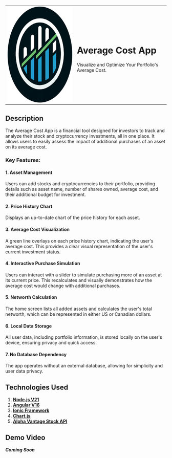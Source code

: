 <table style="border-collapse: collapse; border: none;">
  <tr>
    <td style="border: none;">
      <img src="https://github.com/alexdalgleishmorel/average-cost-app/blob/main/src/assets/icon/average-cost-logo.png" alt="alt text" width="300" height="300">
    </td>
    <td style="border: none;">
      <h1>Average Cost App</h1>
      <p>Visualize and Optimize Your Portfolio's Average Cost.</p>
    </td>
  </tr>
</table>

## Description
The Average Cost App is a financial tool designed for investors to track and analyze their stock and cryptocurrency investments, all in one place. It allows users to easily assess the impact of additional purchases of an asset on its average cost.

### Key Features:
#### 1. **Asset Management**
Users can add stocks and cryptocurrencies to their portfolio, providing details such as asset name, number of shares owned, average cost, and their additional budget for investment.
#### 2. **Price History Chart**
Displays an up-to-date chart of the price history for each asset.
#### 3. **Average Cost Visualization**
A green line overlays on each price history chart, indicating the user's average cost. This provides a clear visual representation of the user's current investment status.
#### 4. **Interactive Purchase Simulation**
Users can interact with a slider to simulate purchasing more of an asset at its current price. This recalculates and visually demonstrates how the average cost would change with additional purchases.
#### 5. **Networth Calculation**
The home screen lists all added assets and calculates the user's total networth, which can be represented in either US or Canadian dollars.
#### 6. **Local Data Storage**
All user data, including portfolio information, is stored locally on the user's device, ensuring privacy and quick access.
#### 7. **No Database Dependency**
The app operates without an external database, allowing for simplicity and user data privacy.

## Technologies Used
1. **[Node.js V21](https://nodejs.org/en)**
2. **[Angular V16](https://angular.io/)**
3. **[Ionic Framework](https://ionicframework.com/)**
4. **[Chart.js](https://www.chartjs.org/)**
5. **[Alpha Vantage Stock API](https://www.alphavantage.co/documentation/)**

## Demo Video
***Coming Soon***
